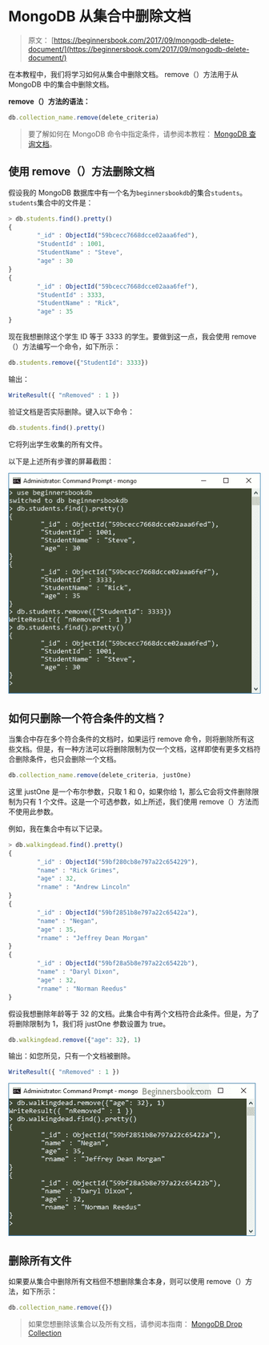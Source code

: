 # MongoDB 从集合中删除文档

> 原文： [https://beginnersbook.com/2017/09/mongodb-delete-document/](https://beginnersbook.com/2017/09/mongodb-delete-document/)

在本教程中，我们将学习如何从集合中删除文档。 remove（）方法用于从 MongoDB 中的集合中删除文档。

**remove（）方法的语法：**

```js
db.collection_name.remove(delete_criteria)
```

> 要了解如何在 MongoDB 命令中指定条件，请参阅本教程： [MongoDB 查询文档](https://beginnersbook.com/2017/09/mongodb-query-document-using-find-method/)。

## 使用 remove（）方法删除文档

假设我的 MongoDB 数据库中有一个名为`beginnersbookdb`的集合`students`。 `students`集合中的文件是：

```js
> db.students.find().pretty()
{
        "_id" : ObjectId("59bcecc7668dcce02aaa6fed"),
        "StudentId" : 1001,
        "StudentName" : "Steve",
        "age" : 30
}
{
        "_id" : ObjectId("59bcecc7668dcce02aaa6fef"),
        "StudentId" : 3333,
        "StudentName" : "Rick",
        "age" : 35
}
```

现在我想删除这个学生 ID 等于 3333 的学生。要做到这一点，我会使用 remove（）方法编写一个命令，如下所示：

```js
db.students.remove({"StudentId": 3333})
```

输出：

```js
WriteResult({ "nRemoved" : 1 })
```

验证文档是否实际删除。键入以下命令：

```js
db.students.find().pretty()
```

它将列出学生收集的所有文件。

以下是上述所有步骤的屏幕截图：

![MongoDB Delete Document](img/cd532cb0aa6ad13fb988fc0cc0713986.jpg)

## 如何只删除一个符合条件的文档？

当集合中存在多个符合条件的文档时，如果运行 remove 命令，则将删除所有这些文档。但是，有一种方法可以将删除限制为仅一个文档，这样即使有更多文档符合删除条件，也只会删除一个文档。

```js
db.collection_name.remove(delete_criteria, justOne)
```

这里 justOne 是一个布尔参数，只取 1 和 0，如果你给 1，那么它会将文件删除限制为只有 1 个文件。这是一个可选参数，如上所述，我们使用 remove（）方法而不使用此参数。

例如，我在集合中有以下记录。

```js
> db.walkingdead.find().pretty()
{
        "_id" : ObjectId("59bf280cb8e797a22c654229"),
        "name" : "Rick Grimes",
        "age" : 32,
        "rname" : "Andrew Lincoln"
}
{
        "_id" : ObjectId("59bf2851b8e797a22c65422a"),
        "name" : "Negan",
        "age" : 35,
        "rname" : "Jeffrey Dean Morgan"
}
{
        "_id" : ObjectId("59bf28a5b8e797a22c65422b"),
        "name" : "Daryl Dixon",
        "age" : 32,
        "rname" : "Norman Reedus"
}
```

假设我想删除年龄等于 32 的文档。此集合中有两个文档符合此条件。但是，为了将删除限制为 1，我们将 justOne 参数设置为 true。

```js
db.walkingdead.remove({"age": 32}, 1)
```

输出：如您所见，只有一个文档被删除。

```js
WriteResult({ "nRemoved" : 1 })
```

![Deleting only one document MongoDB](img/0ebf2b7da351882f068ed5a133b5aa1f.jpg)

## 删除所有文件

如果要从集合中删除所有文档但不想删除集合本身，则可以使用 remove（）方法，如下所示：

```js
db.collection_name.remove({})
```

> 如果您想删除该集合以及所有文档，请参阅本指南： [MongoDB Drop Collection](https://beginnersbook.com/2017/09/mongodb-drop-collection/)